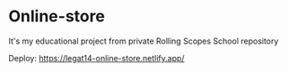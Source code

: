 # Online-store
It's my educational project from private Rolling Scopes School repository

Deploy: https://legat14-online-store.netlify.app/
